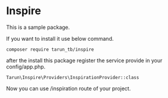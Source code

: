 # Inspire
This is a sample package.

If you want to install it use below command.

``composer require tarun_tb/inspire``

after the install this package register the service provide in your config/app.php.

``Tarun\Inspire\Providers\InspirationProvider::class``

Now you can use /inspiration route of your project.
